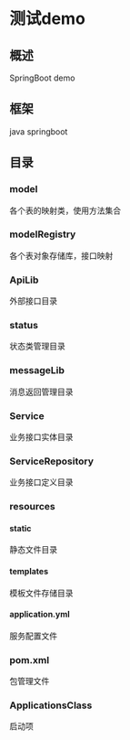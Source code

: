 # 测试demo
## 概述
SpringBoot demo
## 框架
java springboot

## 目录
### model
各个表的映射类，使用方法集合
### modelRegistry
各个表对象存储库，接口映射
### ApiLib
外部接口目录
### status
状态类管理目录
### messageLib
消息返回管理目录
### Service
业务接口实体目录
### ServiceRepository
业务接口定义目录
### resources
#### static
静态文件目录
#### templates
模板文件存储目录
#### application.yml
服务配置文件
### pom.xml
包管理文件
### ApplicationsClass
启动项
